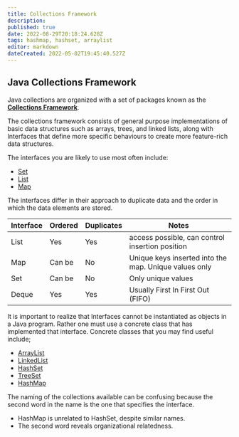 ```yaml
---
title: Collections Framework
description: 
published: true
date: 2022-08-29T20:18:24.628Z
tags: hashmap, hashset, arraylist
editor: markdown
dateCreated: 2022-05-02T19:45:40.527Z
---
```



## Java Collections Framework

Java collections are organized with a set of packages known as the [**Collections Framework**](http://localhost:8000/docs/api/java.base/java/util/doc-files/coll-overview.html).  

The collections framework consists of general purpose implementations of basic data structures such as arrays, trees, and linked lists, along with Interfaces that define more specific behaviours to create more feature-rich data structures.   

The interfaces you are likely to use most often include:
- [Set](http://localhost:8000/docs/api/java.base/java/util/Set.html)
- [List](http://localhost:8000/docs/api/java.base/java/util/List.html)
- [Map](http://localhost:8000/docs/api/java.base/java/util/Map.html)

The interfaces differ in their approach to duplicate data and the order in which the data elements are stored.

| Interface | Ordered | Duplicates | Notes |
| ----------| ------- |------------|-------|
| List      | Yes     | Yes        | access possible, can control insertion position |
| Map       | Can be  | No         | Unique keys inserted into the map. Unique values only |
| Set       | Can be  | No         | Only unique values |
| Deque     | Yes     | Yes        | Usually First In First Out (FIFO) | 
  

It is important to realize that Interfaces cannot be instantiated as objects in a Java program. Rather one must use a concrete class that has implemented that interface. Concrete classes that you may find useful include; 
  - [ArrayList](http://localhost:8000/docs/api/java.base/java/util/ArrayList.html)
  - [LinkedList](http://localhost:8000/docs/api/java.base/java/util/LinkedList.html)
  - [HashSet](http://localhost:8000/docs/api/java.base/java/util/HashSet.html)
  - [TreeSet](http://localhost:8000/docs/api/java.base/java/util/TreeSet.html)
  - [HashMap](http://localhost:8000/docs/api/java.base/java/util/HashMap.html)


The naming of the collections available can be confusing because the second word in the name is the one that specifies the interface.  
  * HashMap is unrelated to HashSet, despite similar names.
  * The second word reveals organizational relatedness.


